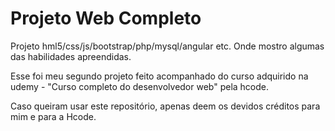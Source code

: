 # Projeto Web Completo


Projeto hml5/css/js/bootstrap/php/mysql/angular etc. Onde mostro algumas das habilidades apreendidas.

Esse foi meu segundo projeto feito acompanhado do curso adquirido na udemy -  "Curso completo do desenvolvedor web" pela hcode.

Caso queiram usar este repositório, apenas deem os devidos créditos para mim e para a Hcode.
